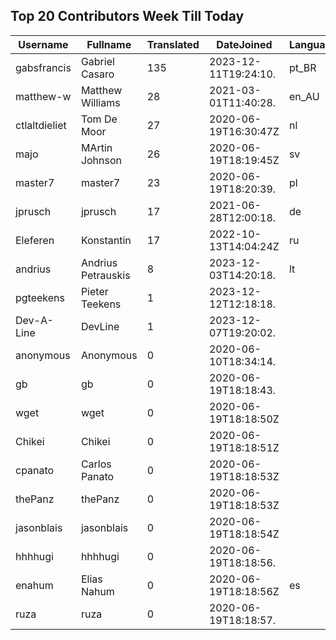 ## Top 20 Contributors Week Till Today ##
|Username|Fullname|Translated|DateJoined|Language|
|--------|--------|----------|----------|-------|
|gabsfrancis|Gabriel Casaro|135|2023-12-11T19:24:10.|pt_BR|
|matthew-w|Matthew Williams|28|2021-03-01T11:40:28.|en_AU|
|ctlaltdieliet|Tom De Moor|27|2020-06-19T16:30:47Z|nl|
|majo|MArtin Johnson|26|2020-06-19T18:19:45Z|sv|
|master7|master7|23|2020-06-19T18:20:39.|pl|
|jprusch|jprusch|17|2021-06-28T12:00:18.|de|
|Eleferen|Konstantin|17|2022-10-13T14:04:24Z|ru|
|andrius|Andrius Petrauskis|8|2023-12-03T14:20:18.|lt|
|pgteekens|Pieter Teekens|1|2023-12-12T12:18:18.||
|Dev-A-Line|DevLine|1|2023-12-07T19:20:02.||
|anonymous|Anonymous|0|2020-06-10T18:34:14.||
|gb|gb|0|2020-06-19T18:18:43.||
|wget|wget|0|2020-06-19T18:18:50Z||
|Chikei|Chikei|0|2020-06-19T18:18:51Z||
|cpanato|Carlos Panato|0|2020-06-19T18:18:53Z||
|thePanz|thePanz|0|2020-06-19T18:18:53Z||
|jasonblais|jasonblais|0|2020-06-19T18:18:54Z||
|hhhhugi|hhhhugi|0|2020-06-19T18:18:56.||
|enahum|Elias  Nahum|0|2020-06-19T18:18:56Z|es|
|ruza|ruza|0|2020-06-19T18:18:57.||
